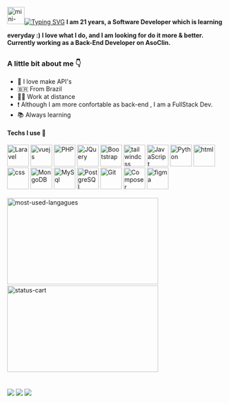 <div style="display:inline-flex; align-items:center;">

<img alt="mini-guy-playing-guitar" width="40" src="https://i11.photobucket.com/albums/a168/evelynregly/minigifs/0513m_013.gif"/><a href="https://git.io/typing-svg"><img src="https://readme-typing-svg.demolab.com?font=Calibri&weight=900&size=28&duration=1000&pause=946&color=FBF1C7&width=546&lines=I'm+a+Software+Developer;Back-end+%26+Front-end;Welcome!" alt="Typing SVG" /></a>

  </div>
  <b>
    I am 21 years, a Software Developer which is learning everyday :) I love what I do, and I am looking for do it more & better.<br>
    Currently working as a Back-End Developer on AsoClin.
  </b>
  
  ##
  
  ### A little bit about me 👇
  <ul>
    <li>💌 I love make API's</li>
    <li>🇧🇷 From Brazil</li>
    <li>👨‍💻 Work at distance</li>
    <li>❗ Although I am more confortable as back-end , I am a FullStack Dev.</li>
    <li>📚 Always learning</li>
  </ul>

  <div>
    <h4>Techs I use 🤖</h4>
    <img height="50"  alt="Laravel" src="https://cdn.jsdelivr.net/gh/devicons/devicon@latest/icons/laravel/laravel-original.svg"/>
    <img height="50"  alt="vuejs" src="https://cdn.jsdelivr.net/gh/devicons/devicon/icons/vuejs/vuejs-original.svg"/>
    <img height="50" alt="PHP" src="https://cdn.jsdelivr.net/gh/devicons/devicon@latest/icons/php/php-original.svg"/>
    <img height="50" alt="JQuery" src="https://cdn.jsdelivr.net/gh/devicons/devicon/icons/jquery/jquery-original.svg"/>
    <img height="50"  alt="Bootstrap" src="https://cdn.jsdelivr.net/gh/devicons/devicon@latest/icons/bootstrap/bootstrap-original.svg"/>
    <img height="50"  alt="tailwindcss" src="https://cdn.jsdelivr.net/gh/devicons/devicon@latest/icons/tailwindcss/tailwindcss-original.svg"/>
    <img height="50"  alt="JavaScript" src="https://cdn.jsdelivr.net/gh/devicons/devicon/icons/javascript/javascript-plain.svg"/>
    <img height="50"  alt="Python" src="https://cdn.jsdelivr.net/gh/devicons/devicon/icons/python/python-original.svg"/>
    <img height="50" alt="html" src="https://cdn.jsdelivr.net/gh/devicons/devicon/icons/html5/html5-original.svg" />
    <img height="50" alt="css" src="https://cdn.jsdelivr.net/gh/devicons/devicon/icons/css3/css3-original.svg" />
    <img height="50"  alt="MongoDB" src="https://cdn.jsdelivr.net/gh/devicons/devicon@latest/icons/mongodb/mongodb-plain-wordmark.svg"/>
    <img height="50"  alt="MySql" src="https://cdn.jsdelivr.net/gh/devicons/devicon/icons/mysql/mysql-original.svg"/>
    <img height="50"  alt="PostgreSQL" src="https://cdn.jsdelivr.net/gh/devicons/devicon/icons/postgresql/postgresql-plain.svg"/>
    <img height="50"  alt="Git" src="https://cdn.jsdelivr.net/gh/devicons/devicon/icons/git/git-original.svg"/>
    <img height="50"  alt="Composer" src="https://cdn.jsdelivr.net/gh/devicons/devicon/icons/composer/composer-original.svg"/>
    <img height="50"  alt="figma" src="https://cdn.jsdelivr.net/gh/devicons/devicon/icons/figma/figma-original.svg"/>
  </div><br>

  <div style="display:inline">
    <img src="https://github-readme-stats.vercel.app/api/top-langs/?username=vdanviel&theme=gruvbox_light&layout=compact" alt="most-used-langagues" width="350" height="200">&nbsp;&nbsp;&nbsp;
    <img src="https://github-readme-stats.vercel.app/api?username=anuraghazra&theme=gruvbox_light" alt="status-cart" width="350" height="200">
  </div>
  
  #
  
  <div> 
    <a href="https://www.instagram.com/danv.dev/" target="_blank"><img src="https://img.shields.io/badge/-Instagram-%23E4405F?style=for-the-badge&logo=instagram&logoColor=white" target="_blank"></a>
    <a href = "mailto:victordn.araujo@gmail.com"><img src="https://img.shields.io/badge/-Gmail-%23333?style=for-the-badge&logo=gmail&logoColor=white" target="_blank"></a>
    <a href="https://www.linkedin.com/in/victor-daniel-b0a5a4214/" target="_blank"><img src="https://img.shields.io/badge/LinkedIn-0077B5?style=for-the-badge&logo=linkedin&logoColor=white" target="_blank"></a>
   </div>

